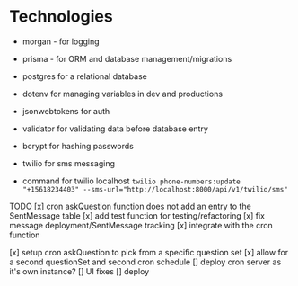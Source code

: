 # Technologies

- morgan - for logging
- prisma - for ORM and database management/migrations
- postgres for a relational database
- dotenv for managing variables in dev and productions
- jsonwebtokens for auth
- validator for validating data before database entry
- bcrypt for hashing passwords

- twilio for sms messaging
 - command for twilio localhost 
 `twilio phone-numbers:update "+15618234403" --sms-url="http://localhost:8000/api/v1/twilio/sms"`

TODO 
[x]  cron askQuestion function does not add an entry to the SentMessage table 
    [x] add test function for testing/refactoring
    [x]  fix message deployment/SentMessage tracking
    [x]  integrate with the cron function


[x]  setup cron askQuestion to pick from a specific question set
[x]  allow for a second questionSet and second cron schedule
[]  deploy cron server as it's own instance?
[]  UI fixes
[]  deploy


